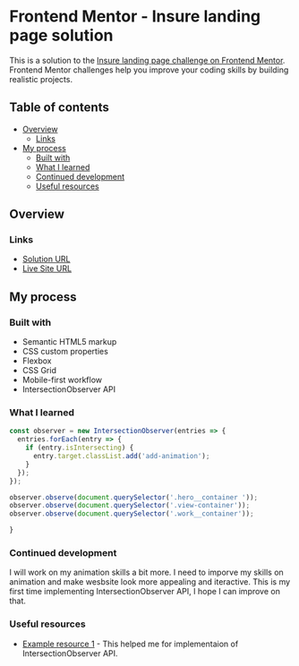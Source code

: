 # Frontend Mentor - Insure landing page solution

This is a solution to the [Insure landing page challenge on Frontend Mentor](https://www.frontendmentor.io/challenges/insure-landing-page-uTU68JV8). Frontend Mentor challenges help you improve your coding skills by building realistic projects.

## Table of contents

- [Overview](#overview)
  - [Links](#links)
- [My process](#my-process)
  - [Built with](#built-with)
  - [What I learned](#what-i-learned)
  - [Continued development](#continued-development)
  - [Useful resources](#useful-resources)

## Overview

### Links

- [Solution URL](https://github.com/samirhembrom/Frontend-Mentor---Insure-landing-page-solution)
- [Live Site URL](https://frontend-mentor-insure-landing-page-solution.vercel.app/)

## My process

### Built with

- Semantic HTML5 markup
- CSS custom properties
- Flexbox
- CSS Grid
- Mobile-first workflow
- IntersectionObserver API

### What I learned

```js
const observer = new IntersectionObserver(entries => {
  entries.forEach(entry => {
    if (entry.isIntersecting) {
      entry.target.classList.add('add-animation');
    }
  });
});

observer.observe(document.querySelector('.hero__container '));
observer.observe(document.querySelector('.view-container'));
observer.observe(document.querySelector('.work__container'));

}
```

### Continued development

I will work on my animation skills a bit more. I need to imporve my skills on animation and make wesbsite look more appealing and iteractive. This is my first time implementing IntersectionObserver API, I hope I can improve on that.

### Useful resources

- [Example resource 1](https://coolcssanimation.com/how-to-trigger-a-css-animation-on-scroll/#:~:text=Add%20the%20class%20when%20the,element%20is%20scrolled%20into%20view.) - This helped me for implementaion of IntersectionObserver API.
